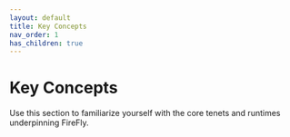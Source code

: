 ```yaml
---
layout: default
title: Key Concepts
nav_order: 1
has_children: true
---
```


# Key Concepts

Use this section to familiarize yourself with the core tenets and runtimes underpinning FireFly. 
